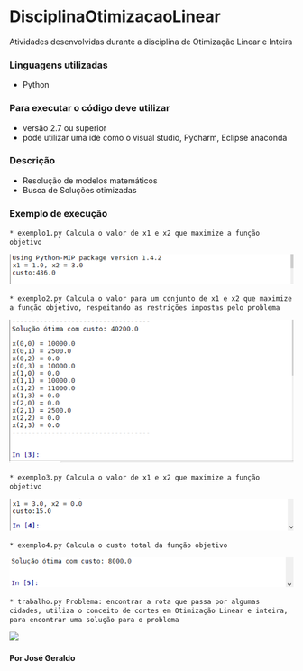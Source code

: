 # DisciplinaOtimizacaoLinear
Atividades desenvolvidas durante a disciplina de Otimização Linear e Inteira

### Linguagens utilizadas 
* Python
### Para executar o código deve utilizar 
* versão 2.7 ou superior
* pode utilizar uma ide como o visual studio, Pycharm, Eclipse anaconda

### Descrição
* Resolução de modelos matemáticos
* Busca de Soluções otimizadas 

### Exemplo de execução
```
* exemplo1.py Calcula o valor de x1 e x2 que maximize a função objetivo
```
![](img%20OL/img_OL_ex1_1.png)

```
* exemplo2.py Calcula o valor para um conjunto de x1 e x2 que maximize a função objetivo, respeitando as restrições impostas pelo problema
```
![](img%20OL/img_OL_ex2_1.png)

```
* exemplo3.py Calcula o valor de x1 e x2 que maximize a função objetivo
```
![](img%20OL/img_OL_ex3_1.png)

```
* exemplo4.py Calcula o custo total da função objetivo
```
![](img%20OL/img_OL_ex4_1.png)

```
* trabalho.py Problema: encontrar a rota que passa por algumas cidades, utiliza o conceito de cortes em Otimização Linear e inteira, para encontrar uma solução para o problema 
```
![](img_OL_trab.png)


#### Por José Geraldo

